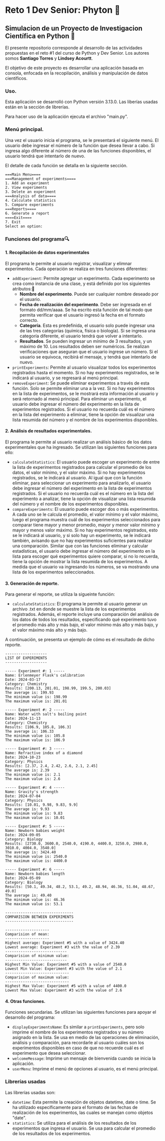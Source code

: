 # Reto 1 Dev Senior: Phyton 🐍

## Simulacion de un Proyecto de Investigacion Científica en Python 🐍

El presente repositorio corresponde al desarrollo de las actividades propuestas en el reto #1 del curso de Python y Dev Senior. Los autores somos **Santiago Torres** y **Lindsey Acourtt**. 

El objetivo de este proyecto es desarrollar una aplicación basada en consola, enfocada en la recopilación, análisis y manipulación de datos científicos.

### Uso.

Esta aplicación se desarrolló con Python versión 3.13.0. Las liberías usadas están en la sección de librerías. 

Para hacer uso de la aplicación ejecuta el archivo "main.py".

### Menú principal. 

Una vez el usuario inicia el programa, se le presentará el siguiente menú. El usuario debe ingresar el número de la función que desea llevar a cabo. Si ingresa algo diferente al número de una de las funciones disponibles, el usuario tendrá que intentarlo de nuevo. 

El detalle de cada función se detalla en la siguiente sección. 

```
===Main Menu====
===Management of experiments====
1. Add an experiment
2. View experiments
3. Delete an experiment
===Analysis of data====
4. Calculate statistics         
5. Compare experiments 
===Reports====
6. Generate a report
====Exit====
7. Exit
Select an option:
```


### Funciones del programa🔍

#### 1. Recopilación de datos experimentales

El programa le permite al usuario registrar, visualizar y elimnar experimentos. Cada operación se realiza en tres funciones diferentes:

* ```addExperiment```: Permite agregar un experimento. Cada experimento se crea como instancia de una clase, y está definido por los siguientes atributos:📅
    * **Nombre del experimento**. Puede ser cualquier nombre deseado por el usuario.
    * **Fecha de realización del experimento**. Debe ser ingresada en el formato dd/mm/aaaa. Se ha escrito esta función de tal modo que permita verificar que el usuario ingresó la fecha en el formato correcto.
    * **Categoría**. Esta es predefinida, el usuario solo puede ingresar una de las tres categorías (química, física o biología). Si se ingresa una categoría diferente, el usuario tendrá que volver a intentarlo.
    * **Resultados**. Se pueden ingresar un mínimo de 3 resultados, y un máximo de 10. Los resultados deben ser numéricos. Se realizan verificaciones que aseguran que el usuario ingrese un número. Si el usuario se equivoca, recibirá el mensaje, y tendrá que intentarlo de nuevo.
* ```printExperiments```: Permite al usuario visualizar todos los experimentos registrados hasta el momento. Si no hay experimentos registrados, se le indicará al usuario, y se regresará al menú principal. 
* ```removeExperiment```: Se puede eliminar experimentos a través de esta función. Solo se permite eliminar una a la vez. Si no hay experimentos en la lista de experimentos, se le mostrará esta información al usuario y será retornado al menú principal. Para eliminar un experimento, el usuario debe ingresar el número del experimento en la lista de experimentos registrados. Si el usuario no recuerda cuál es el número en la lista del experimento a eliminar, tiene la opción de visualizar una lista resumida del número y el nombre de los experimentos disponibles. 

#### 2. Análisis de resultados experimentales.

El programa le permite al usuario realizar un análisis básico de los datos experimentales que ha ingresado. Se utilizan las siguientes funciones para ello:

* ```calculateStatistics```: El usuario puede escoger un experimento de entre la lista de experimentos registrados para calcular el promedio de los datos, el valor mínimo, y el valor máximo. Si no hay experimentos registrados, se le indicará al usuario. Al igual que con la función eliminar, para seleccionar un experimento para analizarlo, el usuario debe ingresar el número del experimento en la lista de experimentos registrados. Si el usuario no recuerda cuál es el número en la lista del experimento a analizar, tiene la opción de visualizar una lista resumida del número y el nombre de los experimentos disponibles.
* ```compareExperiments```: El usuario puede escoger dos o más experimentos. A cada uno se le calcula el promedio, el valor mínimo y el valor máximo, luego el programa muestra cuál de los experimentos seleccionados para comparar tiene mayor y menor promedio, mayor y menor valor mínimo y mayor y menos valor máximo. Si no hay experimentos registrados, esto se le indicará al usuario, y si solo hay un experimento, se le indicará también, avisando que no hay experimentos suficientes para realizar una comparación. Similar que con las funciones eliminar y calcular estadísticas, el usuario debe ingresar el número del experimento en la lista para escoger qué experimentos quiere comparar, si no lo recuerda, tiene la opción de mostrar la lista resumida de los experimentos. A medida que el usuario va ingresando los números, se va mostrando una lista de los experimentos seleccionados. 

#### 3. Generación de reporte.

Para generar el reporte, se utiliza la sigueinte función:  

* ```calculateStatistics```: El programa le permite al usuario generar un archivo .txt en donde se muestre la lista de los experimentos registrados. Además, el reporte incluye una comparación del análisis de los datos de todos los resultados, especificando qué experimento tuvo el promedio más alto y más bajo, el valor mínimo más alto y más bajo, y el valor máximo más alto y más bajo.

A continuación, se presenta un ejemplo de cómo es el resultado de dicho reporte. 

```
-------------------
LIST OF EXPERIMENTS
-------------------

----- Experiment #: 1 -----
Name: Erlenmeyer Flask's calibration
Date: 2024-03-17
Category: Chemistry
Results: [200.13, 201.01, 198.99, 199.5, 200.03]
The average is: 199.93
The minimum value is: 198.99
The maximum value is: 201.01

----- Experiment #: 2 -----
Name: Water with salt's boiling point
Date: 2024-11-13
Category: Chemistry
Results: [106.9, 105.8, 106.3]
The average is: 106.33
The minimum value is: 105.8
The maximum value is: 106.9

----- Experiment #: 3 -----
Name: Refractive index of a diamond
Date: 2024-10-23
Category: Physics
Results: [2.37, 2.4, 2.42, 2.6, 2.1, 2.45]
The average is: 2.39
The minimum value is: 2.1
The maximum value is: 2.6

----- Experiment #: 4 -----
Name: Gravity's strength
Date: 2024-07-04
Category: Physics
Results: [10.01, 9.98, 9.83, 9.9]
The average is: 9.93
The minimum value is: 9.83
The maximum value is: 10.01

----- Experiment #: 5 -----
Name: Newborn babies weight
Date: 2024-09-05
Category: Biology
Results: [2730.0, 3600.0, 2540.0, 4190.0, 4400.0, 3250.0, 2980.0, 3010.0, 4004.0, 3540.0]
The average is: 3424.40
The minimum value is: 2540.0
The maximum value is: 4400.0

----- Experiment #: 6 -----
Name: Newborn babies length
Date: 2024-05-09
Category: Biology
Results: [50.1, 49.34, 48.2, 53.1, 49.2, 48.94, 46.36, 51.04, 48.67, 49.0]
The average is: 49.40
The minimum value is: 46.36
The maximum value is: 53.1

-------------------------------
COMPARISION BETWEEN EXPERIMENTS
-------------------------------

--------------------
Comparision of mean:
--------------------
Highest average: Experiment #5 with a value of 3424.40
Lowest average: Experiment #3 with the value of 2.39
----------------------------
Comparision of minimum value:
----------------------------
Highest Min Value: Experiment #5 with a value of 2540.0
Lowest Min Value: Experiment #3 with the value of 2.1
-----------------------------
Comparision of maximum value:
-----------------------------
Highest Max Value: Experiment #5 with a value of 4400.0
Lowest Max Value: Experiment #3 with the value of 2.6
```

#### 4. Otras funciones.

Funciones secundarias. Se utilizan las siguientes funciones para apoyar el desarrollo del programa:

* ```displayExperimentsName```: Es similar a ```printExperiments```, pero solo imprime el nombre de los experimentos registrados y su número asignado en la lista. Se usa en medio de las operaciones de eliminación, análisis y comparación, para recordarle al usuario cuáles son los experimentos disponibles en caso de que no recuerde cuál es el experimento que desea seleccionar.
* ```welcomeMessage```: Imprime un mensaje de bienvenida cuando se inicia la aplicación.
* ```userMenu```: Imprime el menú de opciones al usuario, es el menú principal.

### Librerías usadas

Las librerías usadas son:

* ```datetime```: Esta permite la creación de objetos datetime, date o time. Se ha utilizado específicamente para el formato de las fechas de realización de los experimentos, las cuales se manejan como objetos "date".
* ```statistics```: Se utiliza para el análisis de los resultados de los experimentos que ingresa el usuario. Se usa para calcular el promedio de los resultados de los experimentos.
